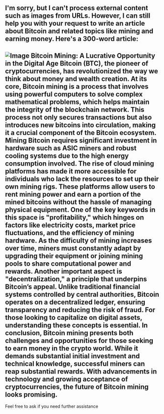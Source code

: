 I'm sorry, but I can't process external content such as images from URLs. However, I can still help you with your request to write an article about Bitcoin and related topics like mining and earning money. Here's a 300-word article:
---

![Image](https://github.com/user-attachments/assets/d7419ec9-dc67-403f-bf28-8faea5f1f74f)
**Bitcoin Mining: A Lucrative Opportunity in the Digital Age**
Bitcoin (BTC), the pioneer of cryptocurrencies, has revolutionized the way we think about money and wealth creation. At its core, Bitcoin mining is a process that involves using powerful computers to solve complex mathematical problems, which helps maintain the integrity of the blockchain network. This process not only secures transactions but also introduces new bitcoins into circulation, making it a crucial component of the Bitcoin ecosystem.
Mining Bitcoin requires significant investment in hardware such as ASIC miners and robust cooling systems due to the high energy consumption involved. The rise of cloud mining platforms has made it more accessible for individuals who lack the resources to set up their own mining rigs. These platforms allow users to rent mining power and earn a portion of the mined bitcoins without the hassle of managing physical equipment.
One of the key keywords in this space is "profitability," which hinges on factors like electricity costs, market price fluctuations, and the efficiency of mining hardware. As the difficulty of mining increases over time, miners must constantly adapt by upgrading their equipment or joining mining pools to share computational power and rewards. 
Another important aspect is "decentralization," a principle that underpins Bitcoin’s appeal. Unlike traditional financial systems controlled by central authorities, Bitcoin operates on a decentralized ledger, ensuring transparency and reducing the risk of fraud. For those looking to capitalize on digital assets, understanding these concepts is essential.
In conclusion, Bitcoin mining presents both challenges and opportunities for those seeking to earn money in the crypto world. While it demands substantial initial investment and technical knowledge, successful miners can reap substantial rewards. With advancements in technology and growing acceptance of cryptocurrencies, the future of Bitcoin mining looks promising.
---
Feel free to ask if you need further assistance
